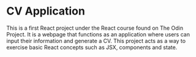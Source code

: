 # CV Application
This is a first React project under the React course found on The Odin Project. It is a webpage that functions as an application where users can input their information and generate a CV. This project acts as a way to exercise basic React concepts such as JSX, components and state.
